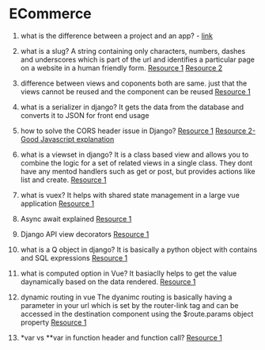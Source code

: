 # ECommerce

1. what is the difference between a project and an app? - [link](https://stackoverflow.com/questions/19350785/what-s-the-difference-between-a-project-and-an-app-in-django-world)

2. what is a slug?
A string containing only characters, numbers, dashes and underscores which is part of the url and identifies a particular page on a website in a human friendly form.
[Resource 1](https://www.w3schools.com/django/django_slug_field.phphttps://www.w3schools.com/django/django_slug_field.php)
[Resource 2](https://www.google.com/search?q=what+is+a+slug+in+django&oq=what+is+a+slug+in+django&gs_lcrp=EgZjaHJvbWUyCQgAEEUYORiABDIICAEQABgWGB4yCAgCEAAYFhgeMg0IAxAAGIYDGIAEGIoFMgYIBBBFGEDSAQg0MDgyajBqMagCALACAA&sourceid=chrome&ie=UTF-8)

3. difference between views and coponents
both are same. just that the views cannot be reused and the component can be reused
[Resource 1](https://upmostly.com/vue-js/vue-js-differences-between-views-and-components)

4. what is a serializer in django?
It gets the data from the database and converts it to JSON for front end usage

5. how to solve the CORS header issue in Django?
[Resource 1](https://github.com/axios/axios/issues/569)
[Resource 2-Good Javascript explanation](https://stackoverflow.com/questions/45975135/access-control-origin-header-error-using-axios)

6. what is a viewset in django?
It is a class based view and allows you to combine the logic for a set of related views in a single class. They dont have any mentod handlers such as get or post, but provides actions like list and create.
[Resource 1](https://www.django-rest-framework.org/api-guide/viewsets/)

7. what is vuex?
It helps with shared state management in a large vue application
[Resource 1](https://vuex.vuejs.org/)

8. Async await explained
[Resource 1](https://developer.mozilla.org/en-US/docs/Learn/JavaScript/Asynchronous/Promises#async_and_await)

9. Django API view decorators
[Resource 1](https://www.django-rest-framework.org/api-guide/views/#api_view:~:text=request%20is%20processed.-,%40api_view(),-Signature%3A%20%40api_view)

10. what is a Q object in django?
It is basically a python object with contains and SQL expressions
[Resource 1](https://micropyramid.medium.com/querying-with-django-q-objects-56ccca6c0563)

11. what is computed option in Vue?
It basiaclly helps to get the value daynamically based on the data rendered.
[Resource 1](https://vuejs.org/guide/essentials/computed#basic-example)

12. dynamic routing in vue
The dyanimc routing is basically having a parameter in your url which is set by the router-link tag and can be accessed in the destination component using the $route.params object property
[Resource 1](https://vueschool.io/lessons/dynamic-routes?friend=vuerouter)


13. *var vs **var in function header and function call?
[Resource 1](https://stackoverflow.com/questions/11315010/what-do-and-before-a-variable-name-mean-in-a-function-signature)